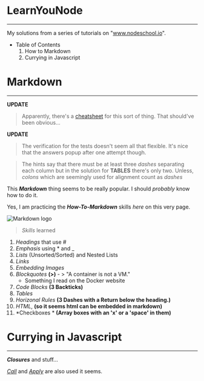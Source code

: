 LearnYouNode
===

---
My solutions from a series of tutorials on "www.nodeschool.io".

- Table of Contents
  1. How to Markdown
  2. Currying in Javascript



Markdown
===

---

**UPDATE**
> Apparently, there's a [cheatsheet](https://github.com/adam-p/markdown-here/wiki/Markdown-Cheatsheet) for this sort of thing.  That should've been obvious...

**UPDATE**
> The verification for the tests doesn't seem all that flexible.  It's nice that the answers popup after one attempt though.

> The hints say that there must be at least three *dashes* separating each column but in the solution for **TABLES** there's only two.  Unless, *colons* which are seemingly used for alignment count as *dashes*

This __*Markdown*__ thing seems to be really popular.  I should *probably* know how to do it.

Yes, I am practicing the __*How-To-Markdown*__ skills *here* on this very page.

![Markdown logo](http://bit.do/how-to-markdown)

>  *Skills* learned
  1. *Headings* that use #
  2. *Emphasis* using * and _
  3. *Lists* (Unsorted/Sorted) and Nested Lists
  4. *Links*
  5. *Embedding Images*
  6. *Blockquotes* **(>)**
    - > "A container is not a VM."
      * Something I read on the Docker website      
  7. *Code Blocks* **(3 Backticks)**
  8. *Tables*
  9. *Horizonal Rules* **(3 Dashes with a Return below the heading.)**
  10. *HTML*, **(so it seems html can be embedded in markdown)**
  11. *Checkboxes * **(Array boxes with an 'x' or a 'space' in them)**


Currying in Javascript
===

---

__*Closures*__ and stuff...

*[Call]* and *[Apply]* are also used it seems.

[Call]: https://developer.mozilla.org/en-US/docs/Web/JavaScript/Reference/Global_Objects/Function/call
[Apply]: https://developer.mozilla.org/en-US/docs/Web/JavaScript/Reference/Global_Objects/Function/apply
